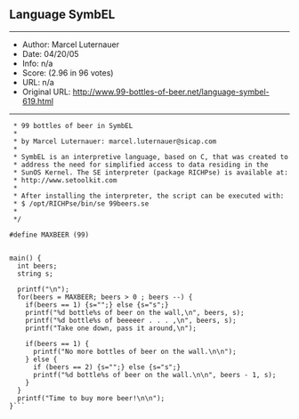 
## Language SymbEL ##
---
- Author: Marcel Luternauer
- Date: 04/20/05
- Info: n/a
- Score:  (2.96 in 96 votes)
- URL: n/a
- Original URL: http://www.99-bottles-of-beer.net/language-symbel-619.html
---

```/*
 * 99 bottles of beer in SymbEL
 *
 * by Marcel Luternauer: marcel.luternauer@sicap.com
 *
 * SymbEL is an interpretive language, based on C, that was created to
 * address the need for simplified access to data residing in the 
 * SunOS Kernel. The SE interpreter (package RICHPse) is available at:
 * http://www.setoolkit.com
 * 
 * After installing the interpreter, the script can be executed with:
 * $ /opt/RICHPse/bin/se 99beers.se
 *
 */

#define MAXBEER (99)


main() {
  int beers;
  string s;
  
  printf("\n");
  for(beers = MAXBEER; beers > 0 ; beers --) {
    if(beers == 1) {s="";} else {s="s";}
    printf("%d bottle%s of beer on the wall,\n", beers, s);
    printf("%d bottle%s of beeeeer . . . ,\n", beers, s);
    printf("Take one down, pass it around,\n");

    if(beers == 1) {
      printf("No more bottles of beer on the wall.\n\n");
    } else {
      if (beers == 2) {s="";} else {s="s";}
      printf("%d bottle%s of beer on the wall.\n\n", beers - 1, s);
    }
  }
  printf("Time to buy more beer!\n\n");
}```